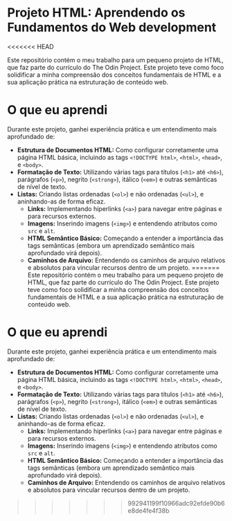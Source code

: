 # Projeto HTML: Aprendendo os Fundamentos do Web development
<<<<<<< HEAD

Este repositório contém o meu trabalho para um pequeno projeto de HTML, que faz parte do currículo do The Odin Project. Este projeto teve como foco solidificar a minha compreensão dos conceitos fundamentais de HTML e a sua aplicação prática na estruturação de conteúdo web.

# O que eu aprendi

Durante este projeto, ganhei experiência prática e um entendimento mais aprofundado de:

- **Estrutura de Documentos HTML:** Como configurar corretamente uma página HTML básica, incluindo as tags `<!DOCTYPE html>`, `<html>`, `<head>`, e `<body>`.
- **Formatação de Texto:** Utilizando várias tags para títulos (`<h1>` até `<h6>`), parágrafos (`<p>`), negrito (`<strong>`), itálico (`<em>`) e outras semânticas de nível de texto.
- **Listas:** Criando listas ordenadas (`<ol>`) e não ordenadas (`<ul>`), e aninhando-as de forma eficaz.
  - **Links:** Implementando hiperlinks (`<a>`) para navegar entre páginas e para recursos externos.
  - **Imagens:** Inserindo imagens (`<img>`) e entendendo atributos como `src` e `alt`.
  - **HTML Semântico Básico:** Começando a entender a importância das tags semânticas (embora um aprendizado semântico mais aprofundado virá depois).
  - **Caminhos de Arquivo:** Entendendo os caminhos de arquivo relativos e absolutos para vincular recursos dentro de um projeto.
=======
Este repositório contém o meu trabalho para um pequeno projeto de HTML, que faz parte do currículo do The Odin Project. Este projeto teve como foco solidificar a minha compreensão dos conceitos fundamentais de HTML e a sua aplicação prática na estruturação de conteúdo web.
# O que eu aprendi
Durante este projeto, ganhei experiência prática e um entendimento mais aprofundado de:
* **Estrutura de Documentos HTML:** Como configurar corretamente uma página HTML básica, incluindo as tags `<!DOCTYPE html>`, `<html>`, `<head>`, e `<body>`.
* **Formatação de Texto:** Utilizando várias tags para títulos (`<h1>` até `<h6>`), parágrafos (`<p>`), negrito (`<strong>`), itálico (`<em>`) e outras semânticas de nível de texto.
* **Listas:** Criando listas ordenadas (`<ol>`) e não ordenadas (`<ul>`), e aninhando-as de forma eficaz.
    * **Links:** Implementando hiperlinks (`<a>`) para navegar entre páginas e para recursos externos.
    * **Imagens:** Inserindo imagens (`<img>`) e entendendo atributos como `src` e `alt`.
    * **HTML Semântico Básico:** Começando a entender a importância das tags semânticas (embora um aprendizado semântico mais aprofundado virá depois).
    * **Caminhos de Arquivo:** Entendendo os caminhos de arquivo relativos e absolutos para vincular recursos dentro de um projeto.
>>>>>>> 992941199f10966adc92efde90b6e8de4fe4f38b
